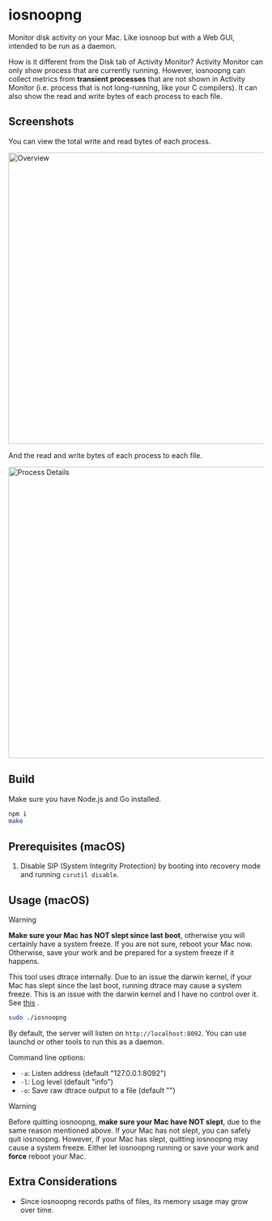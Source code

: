 # iosnoopng

Monitor disk activity on your Mac. Like iosnoop but with a Web GUI, intended to be run as a daemon.

How is it different from the Disk tab of Activity Monitor? Activity Monitor can only show process that are currently running. However, iosnoopng can collect metrics from **transient processes** that are not shown in Activity Monitor (i.e. process that is not long-running, like your C compilers). It can also show the read and write bytes of each process to each file.

## Screenshots

You can view the total write and read bytes of each process.

<img src="img/overview.png" alt="Overview" width="575" />

And the read and write bytes of each process to each file.

<img src="img/process.png" alt="Process Details" width="575" />

## Build

Make sure you have Node.js and Go installed.

```bash
npm i
make
```

## Prerequisites (macOS)

1. Disable SIP (System Integrity Protection) by booting into recovery mode and running `csrutil disable`.

## Usage (macOS)

> [!WARNING]
> **Make sure your Mac has NOT slept since last boot**, otherwise you will certainly have a system freeze. If you are not sure, reboot your Mac now. Otherwise, save your work and be prepared for a system freeze if it happens.
> 
> This tool uses dtrace internally. Due to an issue the darwin kernel, if your Mac has slept since the last boot, running dtrace may cause a system freeze. This is an issue with the darwin kernel and I have no control over it. See [this](https://forums.developer.apple.com/forums/thread/735939) .
> 

```bash
sudo ./iosnoopng
```

By default, the server will listen on `http://localhost:8092`. You can use launchd or other tools to run this as a daemon.

Command line options:
- `-a`: Listen address (default "127.0.0.1:8092")
- `-l`: Log level (default "info")
- `-o`: Save raw dtrace output to a file (default "")

> [!WARNING]
> Before quitting iosnoopng, **make sure your Mac have NOT slept**, due to the same reason mentioned above. If your Mac has not slept, you can safely quit iosnoopng. However, if your Mac has slept, quitting iosnoopng may cause a system freeze. Either let iosnoopng running or save your work and **force** reboot your Mac.

## Extra Considerations

- Since iosnoopng records paths of files, its memory usage may grow over time.
